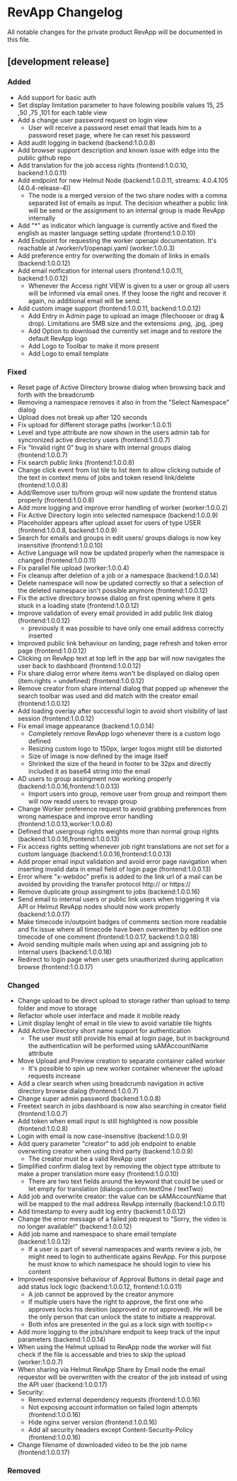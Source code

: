 # RevApp Changelog

All notable changes for the private product RevApp will be documented in this file.

## [development release]
### Added
- Add support for basic auth
- Set display limitation parameter to have folowing posibile values 15, 25 ,50 ,75 ,101 for each table view
- Add a change user password request on login view
  - User will receive a password reset email that leads him to a password reset page, where he can reset his password
- Add audit logging in backend (backend:1.0.0.8)
- Add browser support description and known issue with edge into the public github repo
- Add translation for the job access rights (frontend:1.0.0.10, backend:1.0.0.11)
- Add endpoint for new Helmut Node (backend:1.0.0.11, streams: 4.0.4.105 (4.0.4-release-4))
  - The node is a merged version of the two share nodes with a comma separated list of emails as input. The decision wheather a public link will be send or the assignment to 
    an internal group is made RevApp internally 
- Add "*" as indicator which language is currently active and fixed the english as master language setting update (frontend:1.0.0.10)
- Add Endpoint for requesting the worker openapi documentation. It's reachable at <IP>/worker/v1/openapi.yaml (worker:1.0.0.3)
- Add preference entry for overwriting the domain of links in emails (backend:1.0.0.12)
- Add email notfication for internal users (frontend:1.0.0.11, backend:1.0.0.12)
  - Whenever the Access right VIEW is given to a user or group all users will be informed via email ones. If they loose the right and recover it again, no additional email 
    will be send.
- Add custom image support (frontend:1.0.0.11, backend:1.0.0.12)
  - Add Entry in Admin page to upload an image (filechooser or drag & drop). Limitations are 5MB size and the extensions .png, .jpg, .jpeg
  - Add Option to download the currently set image and to restore the default RevApp logo
  - Add Logo to Toolbar to make it more present
  - Add Logo to email template
### Fixed
- Reset page of Active Directory browse dialog when browsing back and forth with the breadcrumb
- Removing a namespace removes it also in from the "Select Namespace" dialog
- Upload does not break up after 120 seconds
- Fix upload for different storage paths (worker:1.0.0.1)
- Level and type attribute are now shown in the users admin tab for syncronized active directory users (frontend:1.0.0.7)
- Fix "Invalid right 0" bug in share with internal groups dialog (frontend:1.0.0.7)
- Fix search public links (frontend:1.0.0.8)
- Change click event from list tile to list item to allow clicking outside of the text in context menu of jobs and token resend link/delete (frontend:1.0.0.8)
- Add/Remove user to/from group will now update the frontend status properly (frontend:1.0.0.8)
- Add more logging and improve error handling of worker (worker:1.0.0.2)
- Fix Active Directory login into selected namespace (backend:1.0.0.9)
- Placeholder appears after upload asset for users of type USER (frontend:1.0.0.8, backend:1.0.0.9)
- Search for emails and groups in edit users/ groups dialogs is now key insensitive (frontend:1.0.0.10)
- Active Language will now be updated properly when the namespace is changed (frontend:1.0.0.11)
- Fix parallel file upload (worker:1.0.0.4)
- Fix cleanup after deletion of a job or a namespace (backend:1.0.0.14)
- Delete namespace will now be updated correctly so that a selection of the deleted namespace isn't possible anymore (frontend:1.0.0.12)
- Fix the active directory browse dialog on first opening where it gets stuck in a loading state (frontend:1.0.0.12) 
- Improve validation of every email provided in add public link dialog (frontend:1.0.0.12)
  - previously it was possible to have only one email address correctly inserted
- Improved public link behaviour on landing, page refresh and token error page (frontend:1.0.0.12)
- Clicking on RevApp text at top left in the app bar will now navigates the user back to dashboard (frontend:1.0.0.12)
- Fix share dialog error where items won't be displayed on dialog open (item.rights = undefined) (frontend:1.0.0.12)
- Remove creator from share internal dialog that popped up whenever the search toolbar was used and did match with the creator email (frontend:1.0.0.12)
- Add loading overlay after successful login to avoid short visibility of last session (frontend:1.0.0.12)
- Fix email image appearance (backend:1.0.0.14)
  - Completely remove RevApp logo whenever there is a custom logo defined
  - Resizing custom logo to 150px, larger logos might still be distorted
  - Size of image is now defined by the image itself
  - Shrinked the size of the heard in footer to be 32px and directly included it as base64 string into the email
- AD users to group assingment now working properly (backend:1.0.0.16,frontend:1.0.0.13)
  - Import users into group, remove user from group and reimport them will now readd users to revapp group
- Change Worker preference request to avoid grabbing preferences from wrong namespace and improve error handling (frontend:1.0.0.13,worker:1.0.0.6)
- Defined that usergroup rights weights more than normal group rights (backend:1.0.0.16,frontend:1.0.0.13)
- Fix access rights setting whenever job right translations are not set for a custom language (backend:1.0.0.16,frontend:1.0.0.13) 
- Add proper email input validation and avoid error page navigation when inserting invalid data in email field of login page (frontend:1.0.0.13)
- Error where "x-webdoc" prefix is added to the link url of a mail can be avoided by providing the transfer protocol http:// or https://
- Remove duplicate group assingment to jobs (backend:1.0.0.16)
- Send email to internal users or public link users when triggering it via API or Helmut RevApp nodes should now work properly (backend:1.0.0.17)
- Make timecode in/outpoint badges of comments section more readable and fix issue where all timecode have been overwritten by edition one timecode of one comment (frontend:1.0.0.17, backend:1.0.0.18)
- Avoid sending multiple mails when using api and assigning job to internal users (backend:1.0.0.18)
- Redirect to login page when user gets unauthorized during application browse (frontend:1.0.0.17)
### Changed
- Change upload to be direct upload to storage rather than upload to temp folder and move to storage
- Refactor whole user interface and made it mobile ready
- Limit display lenght of email in tile view to avoid variable tile hights
- Add Active Directory short name support for authentication
  - The user must still provide his email at login page, but in background the authentication will be performed using sAMAccountName attribute
- Move Upload and Preview creation to separate container called worker
  - It's possible to spin up new worker container whenever the upload requests increase
- Add a clear search when using breadcrumb navigation in active directory browse dialog (frontend:1.0.0.7)
- Change super admin password (backend:1.0.0.8)
- Freetext search in jobs dashboard is now also searching in creator field (frontend:1.0.0.7)
- Add token when email input is still highlighted is now possible (frontend:1.0.0.8)
- Login with email is now case-insensitive (backend:1.0.0.9)
- Add query parameter "creator" to add job endpoint to enable overwriting creator when using third party (backend:1.0.0.9)
  - The creator must be a valid RevApp user
- Simplified confirm dialog text by removing the object type attribute to make a proper translation more easy (frontend:1.0.0.10)
  - There are two text fields around the keyword that could be used or let empty for translation (dialogs.confirm.textOne / textTwo)
- Add job and overwrite creator: the value can be sAMAccountName that will be mapped to the mail address RevApp internally (backend:1.0.0.11)
- Add timestamp to every audit log entry (backend:1.0.0.12)
- Change the error message of a failed job request to "Sorry, the video is no longer available!" (backend:1.0.0.12)
- Add job name and namespace to share email template (backend:1.0.0.12)
  - If a user is part of several namespaces and wants review a job, he might need to login to authenticate agains RevApp. For this purpose he must 
    know to which namespace he should login to view his content
- Improved responsive behaviour of Approval Buttons in detail page and add status lock logic (backend:1.0.0.12, frontend:1.0.0.11)
  - A job cannot be approved by the creator anymore 
  - If multiple users have the right to approve, the first one who approves locks his desition (approved or not approved). He will be the only person that 
    can unlock the state to initiate a reapproval. 
  - Both infos are presented in the gui as a lock sign with tooltip<>
- Add more logging to the jobs/share endpoit to keep track of the input parameters (backend:1.0.0.14)
- When using the Helmut upload to RevApp node the worker will fist check if the file is accessable and tries to skip the upload (worker:1.0.0.7)
- When sharing via Helmut RevApp Share by Email node the email requestor will be overwritten with the creator of the job instead of using the API user (backend:1.0.0.17)
- Security: 
  - Removed external dependency requests (frontend:1.0.0.16)
  - Not exposing account information on failed login attempts (frontend:1.0.0.16)
  - Hide nginx server version (frontend:1.0.0.16)
  - Add all security headers except Content-Security-Policy (frontend:1.0.0.16)
- Change filename of downloaded video to be the job name (frontend:1.0.0.17)
### Removed
